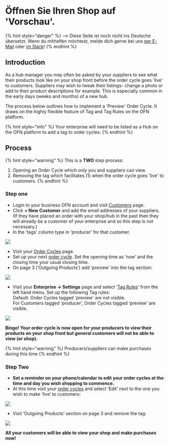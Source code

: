 # Öffnen Sie Ihren Shop auf 'Vorschau'.

{% hint style="danger" %}
<img src="https://firebasestorage.googleapis.com/v0/b/gitbook-28427.appspot.com/o/assets%2F-L9rgk4wEweX_zxXIzmW%2F-LpeYcYHvFT89zDzVlG4%2F-LpeZq2i0oaAbNYfYfu5%2FCapture%20du%202019-09-26%2000-38-19.png?alt=media&#x26;token=aef3eea2-4d60-4d24-99ec-6edbda36b45c" alt="" data-size="line">-->​<img src="https://firebasestorage.googleapis.com/v0/b/gitbook-28427.appspot.com/o/assets%2F-L9rgk4wEweX_zxXIzmW%2F-MdHZQzZkj-9uNA4c3qD%2F-MdIF6yxdsNWC5BK3awW%2FFlagge%20Deutschland.jpg?alt=media&#x26;token=9bbe895b-2aa1-40da-8221-01fb74558b92" alt="" data-size="line"> Diese Seite ist noch nicht ins Deutsche übersetzt. Wenn du mithelfen möchtest, melde dich gerne bei uns [per E-Mail](mailto:konrad@openfoodnetwork.de) oder [im Slack](https://join.slack.com/t/openfoodnetwork/shared\_invite/zt-9sjkjdlu-r02kUMP1zbrTgUhZhYPF\~A)!
{% endhint %}

## Introduction

As a hub manager you may often be asked by your suppliers to see what their products look like on your shop front before the order cycle goes 'live' to customers.  Suppliers may wish to tweak their listings- change a photo or add to their product descriptions for example.  This is especially common in the early days (weeks and months) of a new hub.

The process below outlines how to implement a 'Preview' Order Cycle. It draws on the highly flexible feature of Tag and Tag Rules on the OFN platform.

{% hint style="info" %}
Your enterprise will need to be listed as a Hub on the OFN platform to add a tag to order cycles.
{% endhint %}

## Process

{% hint style="warning" %}
This is a **TWO** step process:&#x20;

1. Opening an Order Cycle which only you and suppliers can view.
2. Removing the tag which facilitates (1) when the order cycle goes 'live' to customers.
{% endhint %}

### Step one

* Login to your business OFN account and visit [Customers](https://openfoodnetwork.org.uk/admin/customers) page.
* Click **+ New Customer** and add the email addresses of your suppliers. (If they have placed an order with your shop/hub in the past then they will already be a customer of your enterprise and so this step is not necessary.)
* In the ‘tags’ column type in ‘producer’ for that customer.

![](https://lh3.googleusercontent.com/azVPv6QfS6nyjTC5QnHE3ATsDnrZxYO1bttYGxkAvYH1BItAuYpj1cT73ZYjipftqUH2zWcYP2VU4kgD9l9npPe6wDjfuSteCmJUSwFvauK1mFIEwlDK6cAaE7rJgXQ19ycdCHwx)

* Visit your [Order Cycles](https://openfoodnetwork.org.uk/admin/order\_cycles) page. &#x20;
* Set up your next [order cycle](../../basic-features/shopfront/order-cycle/order-cycles-for-hubs.md). Set the opening time as ‘now’ and the closing time your usual closing time.
* On page 3 (‘Outgoing Products’) add ‘preview’ into the tag section:

![](../../.gitbook/assets/previewtagoc.jpg)

* Visit your **Enterprise -> Settings** page and select ‘[Tag Rules](../../basic-features/shopfront/customer-management-and-conditional-displays-prices/tags-and-tag-rules.md#show-hide-order-cycles-at-my-shopfront)’ from the left hand menu.  Set up the following Tag rules:\
  Default: Order Cycles tagged ‘preview’ are not visible.\
  For Customers tagged ‘producer’, Order Cycles tagged ‘preview’ are visible.

![](../../.gitbook/assets/previewtags.jpg)

**Bingo!  Your order cycle is now open for your producers to view their products on your shop front but general customers will not be able to view (or shop).**

{% hint style="warning" %}
Producers/suppliers can make purchases during this time
{% endhint %}

### Step Two

* **Set a reminder on your phone/calendar to edit your order cycles at the time and day you wish shopping to commence.**
* At this time visit your [order cycles](https://openfoodnetwork.org.uk/admin/order\_cycles) and select ‘Edit’ next to the one you wish to make ‘live’ to customers:

![](../../.gitbook/assets/previewocedit.jpg)

* Visit ‘Outgoing Products’ section on page 3 and remove the tag:

![](https://lh6.googleusercontent.com/dMsKV7a4YiCbY5NwxB7ijwgZVZCT8uHvzTrEgjzkJzfePixGehUtZA3vIyel0knRI8c5nThtPCn50-3bUEgrb\_o9zJbp7uV5HqeGdOimAmj08UMOhgAxqWsQy4UePE8-xksAS9DO)

**All your customers will be able to view your shop and make purchases now!**

###
